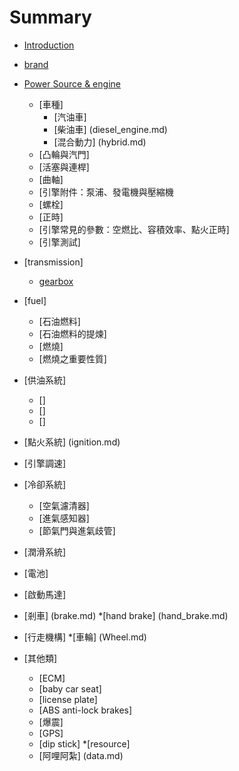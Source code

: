 # Summary

* [Introduction](README.md)
* [brand](brand.md)
* [Power Source & engine](engine.md)
	* [車種]
		* [汽油車]
		* [柴油車] (diesel_engine.md)
		* [混合動力] (hybrid.md)
	* [凸輪與汽門]
	* [活塞與連桿]
	* [曲軸]
	* [引擎附件：泵浦、發電機與壓縮機
	* [螺栓]
	* [正時]
	* [引擎常見的參數：空燃比、容積效率、點火正時]
	* [引擎測試]
* [transmission] 	
	* [gearbox](gearbox.md)
* [fuel] 
	* [石油燃料] 
	* [石油燃料的提煉] 
	* [燃燒] 
	* [燃燒之重要性質] 
* [供油系統]
	* []
	* []
	* []
* [點火系統] (ignition.md)
* [引擎調速]
* [冷卻系統]
	* [空氣濾清器]
	* [進氣感知器]
	* [節氣門與進氣歧管]
* [潤滑系統]
* [電池] 
* [啟動馬達]
* [剎車] (brake.md)
	*[hand brake] (hand_brake.md)
	
	
* [行走機構] 
	*[車輪] (Wheel.md)
* [其他類] 
	* [ECM]
	* [baby car seat]
	* [license plate] 
	* [ABS anti-lock brakes] 
	* [爆震]
	* [GPS]
	* [dip stick]
*[resource]
	* [阿哩阿紮] (data.md)
	